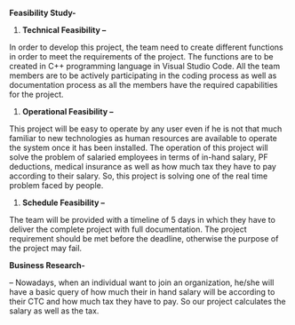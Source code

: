 ﻿**Feasibility Study-**

1. **Technical Feasibility –**


In order to develop this project, the team need to create different functions in order to meet the requirements of the project. The functions are to be created in C++ programming language in Visual Studio Code. All the team members are to be actively participating in the coding process as well as documentation process as all the members have the required capabilities for the project.

1. **Operational Feasibility –**

This project will be easy to operate by any user even if he is not that much familiar to new technologies as human resources are available to operate the system once it has been installed. The operation of this project will solve the problem of salaried employees in terms of in-hand salary, PF deductions, medical insurance as well as how much tax they have to pay according to their salary. So, this project is solving one of the real time problem faced by people. 


1. **Schedule Feasibility –**

The team will be provided with a timeline of 5 days in which they have to deliver the complete project with full documentation. The project requirement should be met before the deadline, otherwise the purpose of the project may fail.



**Business Research-**

– Nowadays, when an individual want to join an organization, he/she will have a basic query of how much their in hand salary will be according to their CTC and how much tax they have to pay. So our project calculates the salary as well as the tax. 




